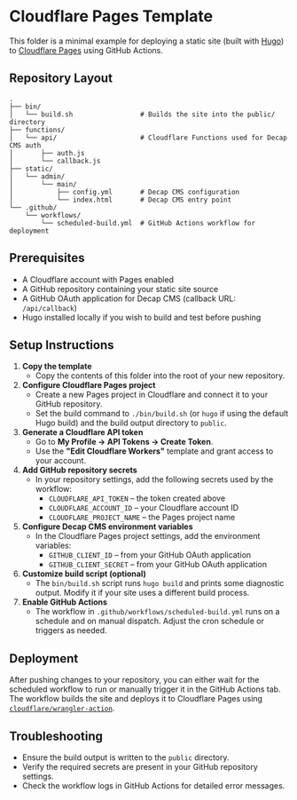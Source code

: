# Cloudflare Pages Template

This folder is a minimal example for deploying a static site (built with [Hugo](https://gohugo.io/)) to [Cloudflare Pages](https://pages.cloudflare.com) using GitHub Actions.

## Repository Layout

```
.
├── bin/
│   └── build.sh                 # Builds the site into the public/ directory
├── functions/
│   └── api/                     # Cloudflare Functions used for Decap CMS auth
│       ├── auth.js
│       └── callback.js
├── static/
│   └── admin/
│       └── main/
│           ├── config.yml       # Decap CMS configuration
│           └── index.html       # Decap CMS entry point
└── .github/
    └── workflows/
        └── scheduled-build.yml  # GitHub Actions workflow for deployment
```

## Prerequisites

* A Cloudflare account with Pages enabled
* A GitHub repository containing your static site source
* A GitHub OAuth application for Decap CMS (callback URL: `/api/callback`)
* Hugo installed locally if you wish to build and test before pushing

## Setup Instructions

1. **Copy the template**
   * Copy the contents of this folder into the root of your new repository.
2. **Configure Cloudflare Pages project**
   * Create a new Pages project in Cloudflare and connect it to your GitHub repository.
   * Set the build command to `./bin/build.sh` (or `hugo` if using the default Hugo build) and the build output directory to `public`.
3. **Generate a Cloudflare API token**
   * Go to **My Profile → API Tokens → Create Token**.
   * Use the **"Edit Cloudflare Workers"** template and grant access to your account.
4. **Add GitHub repository secrets**
   * In your repository settings, add the following secrets used by the workflow:
     * `CLOUDFLARE_API_TOKEN` – the token created above
     * `CLOUDFLARE_ACCOUNT_ID` – your Cloudflare account ID
     * `CLOUDFLARE_PROJECT_NAME` – the Pages project name
5. **Configure Decap CMS environment variables**
   * In the Cloudflare Pages project settings, add the environment variables:
     * `GITHUB_CLIENT_ID` – from your GitHub OAuth application
     * `GITHUB_CLIENT_SECRET` – from your GitHub OAuth application
6. **Customize build script (optional)**
   * The `bin/build.sh` script runs `hugo build` and prints some diagnostic output. Modify it if your site uses a different build process.
7. **Enable GitHub Actions**
   * The workflow in `.github/workflows/scheduled-build.yml` runs on a schedule and on manual dispatch. Adjust the cron schedule or triggers as needed.

## Deployment

After pushing changes to your repository, you can either wait for the scheduled workflow to run or manually trigger it in the GitHub Actions tab. The workflow builds the site and deploys it to Cloudflare Pages using [`cloudflare/wrangler-action`](https://github.com/cloudflare/wrangler-action).

## Troubleshooting

* Ensure the build output is written to the `public` directory.
* Verify the required secrets are present in your GitHub repository settings.
* Check the workflow logs in GitHub Actions for detailed error messages.
